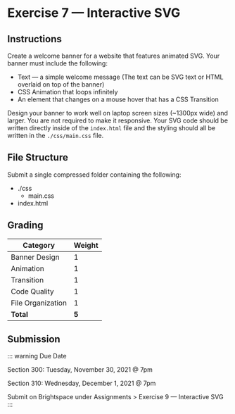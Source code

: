 # Exercise 7 — Interactive SVG

## Instructions

Create a welcome banner for a website that features animated SVG. Your banner must include the following:

- Text — a simple welcome message (The text can be SVG text or HTML overlaid on top of the banner)
- CSS Animation that loops infinitely
- An element that changes on a mouse hover that has a CSS Transition

Design your banner to work well on laptop screen sizes (~1300px wide) and larger. You are not required to make it responsive. Your SVG code should be written directly inside of the `index.html` file and the styling should all be written in the `./css/main.css` file.

## File Structure

Submit a single compressed folder containing the following:

- ./css
  - main.css
- index.html

## Grading

| Category          | Weight |
| ----------------- | ------ |
| Banner Design     | 1      |
| Animation         | 1      |
| Transition        | 1      |
| Code Quality      | 1      |
| File Organization | 1      |
| **Total**         | **5**  |

## Submission

::: warning Due Date

Section 300: Tuesday, November 30, 2021 @ 7pm

Section 310: Wednesday, December 1, 2021 @ 7pm

Submit on Brightspace under Assignments > Exercise 9 — Interactive SVG
:::
